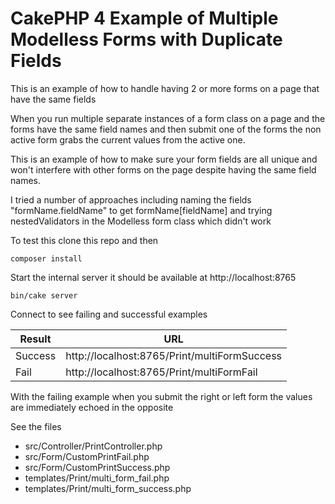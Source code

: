 # CakePHP 4 Example of Multiple Modelless Forms with Duplicate Fields

This is an example of how to handle having 2 or more forms on a page that have the same fields

When you run multiple separate instances of a form class on a page and the forms have the same field names and then submit one of the forms the non active form grabs the current values from the active one.

This is an example of how to make sure your form fields are all unique and won't interfere with other forms on the page despite having the same field names.

I tried a number of approaches including naming the fields "formName.fieldName" to get formName[fieldName] and trying nestedValidators in the Modelless form class which didn't work

To test this clone this repo and then

```
composer install
```

Start the internal server it should be available at http://localhost:8765

```
bin/cake server
```

Connect to see failing and successful examples

| Result  | URL                                          |
| ------- | -------------------------------------------- |
| Success | http://localhost:8765/Print/multiFormSuccess |
| Fail    | http://localhost:8765/Print/multiFormFail    |

With the failing example when you submit the right or left form the values are immediately echoed in the opposite

See the files

-   src/Controller/PrintController.php
-   src/Form/CustomPrintFail.php
-   src/Form/CustomPrintSuccess.php
-   templates/Print/multi_form_fail.php
-   templates/Print/multi_form_success.php

